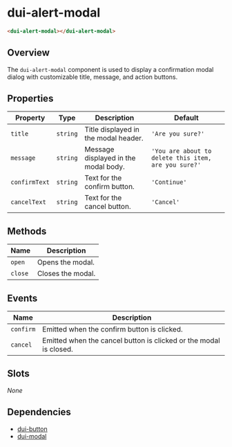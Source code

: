 # dui-alert-modal

```html
<dui-alert-modal></dui-alert-modal>
```

## Overview
The `dui-alert-modal` component is used to display a confirmation modal dialog with customizable title, message, and action buttons.

## Properties
| Property      | Type     | Description                                              | Default                                              |
|---------------|----------|----------------------------------------------------------|------------------------------------------------------|
| `title`       | `string` | Title displayed in the modal header.                     | `'Are you sure?'`                                    |
| `message`     | `string` | Message displayed in the modal body.                     | `'You are about to delete this item, are you sure?'` |
| `confirmText` | `string` | Text for the confirm button.                             | `'Continue'`                                         |
| `cancelText`  | `string` | Text for the cancel button.                              | `'Cancel'`                                           |

## Methods
| Name    | Description                           |
|---------|---------------------------------------|
| `open`  | Opens the modal.                      |
| `close` | Closes the modal.                     |

## Events
| Name      | Description                                                       |
|-----------|-------------------------------------------------------------------|
| `confirm` | Emitted when the confirm button is clicked.                       |
| `cancel`  | Emitted when the cancel button is clicked or the modal is closed. |

## Slots
_None_

## Dependencies
* [dui-button](#/docs/components/button)
* [dui-modal](#/docs/components/modal)
